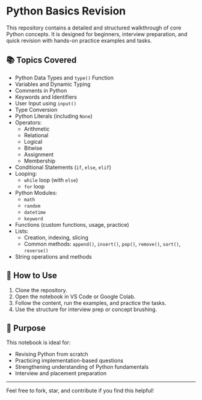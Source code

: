 # Python Basics Revision

This repository contains a detailed and structured walkthrough of core Python concepts. It is designed for beginners, interview preparation, and quick revision with hands-on practice examples and tasks.

## 📚 Topics Covered

- Python Data Types and `type()` Function
- Variables and Dynamic Typing
- Comments in Python
- Keywords and Identifiers
- User Input using `input()`
- Type Conversion
- Python Literals (including `None`)
- Operators:
  - Arithmetic
  - Relational
  - Logical
  - Bitwise
  - Assignment
  - Membership
- Conditional Statements (`if`, `else`, `elif`)
- Looping:
  - `while` loop (with `else`)
  - `for` loop
- Python Modules:
  - `math`
  - `random`
  - `datetime`
  - `keyword`
- Functions (custom functions, usage, practice)
- Lists:
  - Creation, indexing, slicing
  - Common methods: `append()`, `insert()`, `pop()`, `remove()`, `sort()`, `reverse()`
- String operations and methods


## 🚀 How to Use

1. Clone the repository.
2. Open the notebook in VS Code or Google Colab.
3. Follow the content, run the examples, and practice the tasks.
4. Use the structure for interview prep or concept brushing.

## 🎯 Purpose

This notebook is ideal for:
- Revising Python from scratch
- Practicing implementation-based questions
- Strengthening understanding of Python fundamentals
- Interview and placement preparation

---

Feel free to fork, star, and contribute if you find this helpful!
